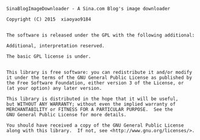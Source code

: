     SinaBlogImageDownloader - A Sina.com Blog's image downloader

    Copyright (C) 2015  xiaoyao9184


    The software is released under the GPL with the following additional:

    Additional, interpretation reserved.

    The basic GPL license is under.


    This library is free software: you can redistribute it and/or modify
    it under the terms of the GNU General Public License as published by
    the Free Software Foundation, either version 3 of the License, or
    (at your option) any later version.

    This library is distributed in the hope that it will be useful,
    but WITHOUT ANY WARRANTY; without even the implied warranty of
    MERCHANTABILITY or FITNESS FOR A PARTICULAR PURPOSE.  See the
    GNU General Public License for more details.

    You should have received a copy of the GNU General Public License
    along with this library.  If not, see <http://www.gnu.org/licenses/>.